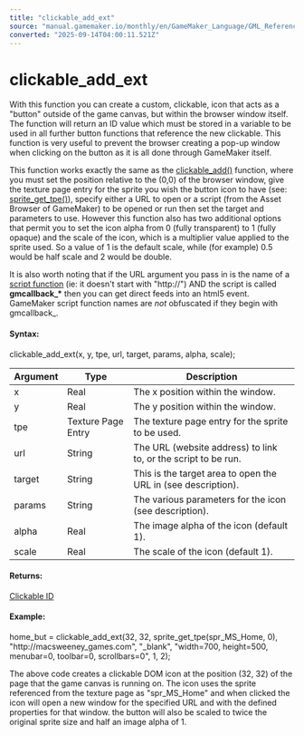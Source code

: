```yaml
---
title: "clickable_add_ext"
source: "manual.gamemaker.io/monthly/en/GameMaker_Language/GML_Reference/Web_And_HTML5/clickable_add_ext.htm"
converted: "2025-09-14T04:00:11.521Z"
---
```


# clickable\_add\_ext

With this function you can create a custom, clickable, icon that acts as a "button" outside of the game canvas, but within the browser window itself. The function will return an ID value which must be stored in a variable to be used in all further button functions that reference the new clickable. This function is very useful to prevent the browser creating a pop-up window when clicking on the button as it is all done through GameMaker itself.

This function works exactly the same as the [clickable\_add()](clickable_add.md) function, where you must set the position relative to the (0,0) of the browser window, give the texture page entry for the sprite you wish the button icon to have (see: [sprite\_get\_tpe()](../Asset_Management/Sprites/Sprite_Information/sprite_get_tpe.md)), specify either a URL to open or a script (from the Asset Browser of GameMaker) to be opened or run then set the target and parameters to use. However this function also has two additional options that permit you to set the icon alpha from 0 (fully transparent) to 1 (fully opaque) and the scale of the icon, which is a multiplier value applied to the sprite used. So a value of 1 is the default scale, while (for example) 0.5 would be half scale and 2 would be double.

It is also worth noting that if the URL argument you pass in is the name of a [script function](../../GML_Overview/Script_Functions.md) (ie: it doesn't start with "http://") AND the script is called **gmcallback\_\*** then you can get direct feeds into an html5 event. GameMaker script function names are _not_ obfuscated if they begin with gmcallback\_.

#### Syntax:

clickable\_add\_ext(x, y, tpe, url, target, params, alpha, scale);

| Argument | Type | Description |
| --- | --- | --- |
| x | Real | The x position within the window. |
| y | Real | The y position within the window. |
| tpe | Texture Page Entry | The texture page entry for the sprite to be used. |
| url | String | The URL (website address) to link to, or the script to be run. |
| target | String | This is the target area to open the URL in (see description). |
| params | String | The various parameters for the icon (see description). |
| alpha | Real | The image alpha of the icon (default 1). |
| scale | Real | The scale of the icon (default 1). |

#### Returns:

[Clickable ID](clickable_add.md)

#### Example:

home\_but = clickable\_add\_ext(32, 32, sprite\_get\_tpe(spr\_MS\_Home, 0), "http://macsweeney\_games.com", "\_blank", "width=700, height=500, menubar=0, toolbar=0, scrollbars=0", 1, 2);

The above code creates a clickable DOM icon at the position (32, 32) of the page that the game canvas is running on. The icon uses the sprite referenced from the texture page as "spr\_MS\_Home" and when clicked the icon will open a new window for the specified URL and with the defined properties for that window. the button will also be scaled to twice the original sprite size and half an image alpha of 1.